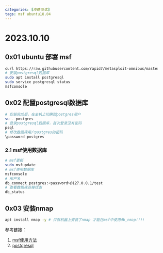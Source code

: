 ```yaml
---
categories: [渗透测试]
tags: msf ubuntu18.04
---
```


# 2023.10.10

## 0x01 ubuntu 部署 msf

```bash
curl https://raw.githubusercontent.com/rapid7/metasploit-omnibus/master/config/templates/metasploit-framework-wrappers/msfupdate.erb > msfinstall && chmod 755 msfinstall && ./msfinstall
# 安装postgresql数据库
sudo apt install postgresql
sudo service postgresql status
msfconsole
```
## 0x02 配置postgresql数据库
```bash
# 安装完成后，在主机上切换到postgres用户
su - postgres
# 登录postgresql数据库，首次登录没有密码
psql 
# 修改数据库用户postgres的密码
\password postgres
```
### 2.1 msf使用数据库
```bash
# msf更新
sudo msfupdate
# msf使用数据库
msfconsole 
# 用户名
db_connect postgres:<password>@127.0.0.1/test
# 查看数据库连接状态
db_status
```
## 0x03 安装nmap
```bash
apt install nmap -y # 只有机器上安装了nmap 才能在msf中使用db_nmap!!!!
```
参考链接：
1. [msf使用方法](https://blog.csdn.net/qq_63844103/article/details/128801917)
2. [postgresql](https://zhuanlan.zhihu.com/p/387455070)